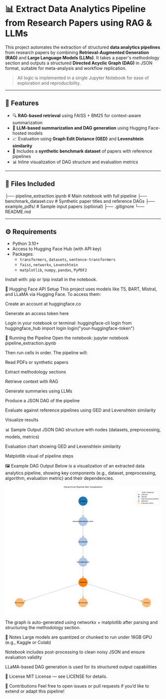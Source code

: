# 📊 Extract Data Analytics Pipeline from Research Papers using RAG & LLMs

This project automates the extraction of structured **data analytics pipelines** from research papers by combining **Retrieval-Augmented Generation (RAG)** and **Large Language Models (LLMs)**. It takes a paper's methodology section and outputs a structured **Directed Acyclic Graph (DAG)** in JSON format, suitable for meta-analysis and workflow replication.

> All logic is implemented in a single Jupyter Notebook for ease of exploration and reproducibility.

---

## 🚀 Features

- 🔍 **RAG-based retrieval** using FAISS + BM25 for context-aware summarization
- 🤖 **LLM-based summarization and DAG generation** using Hugging Face-hosted models
- 📈 Evaluation using **Graph Edit Distance (GED)** and **Levenshtein similarity**
- 📄 Includes a **synthetic benchmark dataset** of papers with reference pipelines
- 📊 Inline visualization of DAG structure and evaluation metrics

---

## 📁 Files Included

├── pipeline_extraction.ipynb # Main notebook with full pipeline
├── benchmark_dataset.csv # Synthetic paper titles and reference DAGs
├── example_pdfs/ # Sample input papers (optional)
├── .gitignore
└── README.md


---

## ⚙️ Requirements

- Python 3.10+
- Access to Hugging Face Hub (with API key)
- Packages:
  - `transformers`, `datasets`, `sentence-transformers`
  - `faiss`, `networkx`, `Levenshtein`
  - `matplotlib`, `numpy`, `pandas`, `PyPDF2`

Install with:
pip or !pip install in the notebook.

🔐 Hugging Face API Setup
This project uses models like T5, BART, Mistral, and LLaMA via Hugging Face. To access them:

Create an account at huggingface.co

Generate an access token here

Login in your notebook or terminal:
huggingface-cli login
from huggingface_hub import login
login("your-huggingface-token")

🧪 Running the Pipeline
Open the notebook:
jupyter notebook pipeline_extraction.ipynb

Then run cells in order. The pipeline will:

Read PDFs or synthetic papers

Extract methodology sections

Retrieve context with RAG

Generate summaries using LLMs

Produce a JSON DAG of the pipeline

Evaluate against reference pipelines using GED and Levenshtein similarity

Visualize results

📊 Sample Output
JSON DAG structure with nodes (datasets, preprocessing, models, metrics)

Evaluation chart showing GED and Levenshtein similarity

Matplotlib visual of pipeline steps

🖼️ Example DAG Output
Below is a visualization of an extracted data analytics pipeline, showing key components (e.g., dataset, preprocessing, algorithm, evaluation metric) and their dependencies.

<p align="center"> <img src="Pipeline4.jpg" alt="Example DAG Pipeline" width="600"> </p>
The graph is auto-generated using networkx + matplotlib after parsing and structuring the methodology section.

📌 Notes
Large models are quantized or chunked to run under 16GB GPU (e.g., Kaggle or Colab)

Notebook includes post-processing to clean noisy JSON and ensure evaluation validity

LLaMA-based DAG generation is used for its structured output capabilities

📜 License
MIT License — see LICENSE for details.

🤝 Contributions
Feel free to open issues or pull requests if you’d like to extend or adapt this pipeline!
